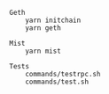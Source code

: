 
    Geth
        yarn initchain
        yarn geth
    
    Mist
        yarn mist
    
    Tests
        commands/testrpc.sh
        commands/test.sh         
